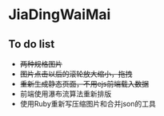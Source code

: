 JiaDingWaiMai
=============

## To do list

- ~~两种规格图片~~
- ~~图片点击以后的滚轮放大缩小，拖拽~~
- ~~重新生成静态页面，不用ejs前端载入数据~~
- 前端使用瀑布流算法重新排版
- 使用Ruby重新写压缩图片和合并json的工具

